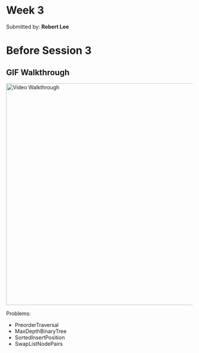 # Week 3
Submitted by: **Robert Lee**

# Before Session 3

## GIF Walkthrough

<img src='https://i.imgur.com/Qs6dRvE.gif' title='Video Walkthrough' width='600' alt='Video Walkthrough' />

Problems:
* PreorderTraversal
* MaxDepthBinaryTree
* SortedInsertPosition
* SwapListNodePairs

<!--
# Assignment 3
-->
<!--
## GIF Walkthrough
-->

